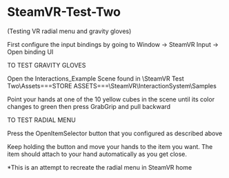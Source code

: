 # SteamVR-Test-Two
(Testing VR radial menu and gravity gloves)

First configure the input bindings by going to Window → SteamVR Input → Open  binding UI





TO TEST GRAVITY GLOVES

Open the Interactions_Example Scene found in \SteamVR Test Two\Assets\===STORE ASSETS===\SteamVR\InteractionSystem\Samples

Point your hands at one of the 10 yellow cubes in the scene until its color changes to green then press GrabGrip and pull backward



TO TEST RADIAL MENU

Press the OpenItemSelector button that you configured as described above

Keep holding the button and move your hands to the item you want. The item should attach to your hand automatically as you get close.

*This is an attempt to recreate the radial menu in SteamVR home
